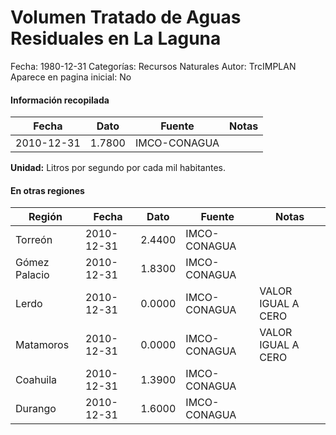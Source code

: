 Volumen Tratado de Aguas Residuales en La Laguna
=====

Fecha: 1980-12-31
Categorías: Recursos Naturales
Autor: TrcIMPLAN
Aparece en pagina inicial: No



#### Información recopilada

<table class="table table-hover table-bordered matriz">
<thead>
<tr>
<th>Fecha</th>
<th>Dato</th>
<th>Fuente</th>
<th>Notas</th>
</tr>
</thead>
<tbody>
<tr>
<td>2010-12-31</td>
<td class="derecha">1.7800</td>
<td>IMCO-CONAGUA</td>
<td></td>
</tr>
</tbody>
</table>

<b>Unidad:</b> Litros por segundo por cada mil habitantes.




#### En otras regiones

<table class="table table-hover table-bordered matriz">
<thead>
<tr>
<th>Región</th>
<th>Fecha</th>
<th>Dato</th>
<th>Fuente</th>
<th>Notas</th>
</tr>
</thead>
<tbody>
<tr>
<td>Torreón</td>
<td>2010-12-31</td>
<td class="derecha">2.4400</td>
<td>IMCO-CONAGUA</td>
<td></td>
</tr>
<tr>
<td>Gómez Palacio</td>
<td>2010-12-31</td>
<td class="derecha">1.8300</td>
<td>IMCO-CONAGUA</td>
<td></td>
</tr>
<tr>
<td>Lerdo</td>
<td>2010-12-31</td>
<td class="derecha">0.0000</td>
<td>IMCO-CONAGUA</td>
<td>VALOR IGUAL A CERO</td>
</tr>
<tr>
<td>Matamoros</td>
<td>2010-12-31</td>
<td class="derecha">0.0000</td>
<td>IMCO-CONAGUA</td>
<td>VALOR IGUAL A CERO</td>
</tr>
<tr>
<td>Coahuila</td>
<td>2010-12-31</td>
<td class="derecha">1.3900</td>
<td>IMCO-CONAGUA</td>
<td></td>
</tr>
<tr>
<td>Durango</td>
<td>2010-12-31</td>
<td class="derecha">1.6000</td>
<td>IMCO-CONAGUA</td>
<td></td>
</tr>
</tbody>
</table>

